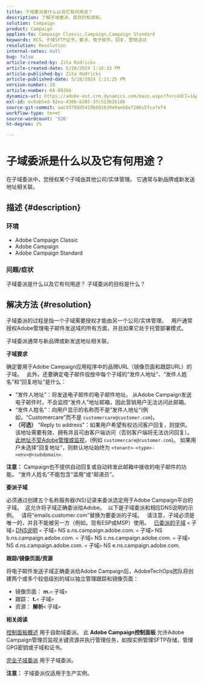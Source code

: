 ```yaml
---
title: 子域委派是什么以及它有何用途？
description: 了解子域委派、其目的和目标。
solution: Campaign
product: Campaign
applies-to: Campaign Classic,Campaign,Campaign Standard
keywords: KCS，子域SFTP证书，委派，电子邮件，回复，营销活动
resolution: Resolution
internal-notes: null
bug: false
article-created-by: Zita Rodricks
article-created-date: 5/28/2024 1:18:33 PM
article-published-by: Zita Rodricks
article-published-date: 5/28/2024 1:21:25 PM
version-number: 10
article-number: KA-08266
dynamics-url: https://adobe-ent.crm.dynamics.com/main.aspx?forceUCI=1&pagetype=entityrecord&etn=knowledgearticle&id=a225eec5-f41c-ef11-840a-000d3a372703
exl-id: ec0ab5ed-92ea-430b-b285-3fc513b2618b
source-git-commit: aac93780d5419b601639e9aeb0e7206c5fca7ef4
workflow-type: tm+mt
source-wordcount: '526'
ht-degree: 2%

---
```


# 子域委派是什么以及它有何用途？


在子域委派中，您授权某个子域由其他公司/实体管理。 它通常与新品牌或新发送地址相关联。

## 描述 {#description}


### 环境

- Adobe Campaign Classic
- Adobe Campaign
- Adobe Campaign Standard




### 问题/症状

子域委派是什么以及它有何用途？ 子域委派的目标是什么？


## 解决方法 {#resolution}


子域委派的过程是指一个子域需要授权才能由另一个公司/实体管理。  
用户通常授权Adobe管理电子邮件发送域的所有方面，并且如果它处于托管部署模式。

子域委派通常与新品牌或新发送地址相关联。

<b>子域要求</b>

确定要用于Adobe Campaign应用程序中的品牌URL（镜像页面和跟踪URL）的子域。  
此外，还要确定电子邮件投放中每个子域的“发件人地址”、“发件人姓名”和“回复地址”是什么：

- “发件人地址”：将发送电子邮件的电子邮件地址。 从Adobe Campaign发送电子邮件时，不会监控“发件人”地址邮箱，因此营销用户无法访问此邮箱。
- “发件人姓名”：向用户显示的名称而不是“发件人地址”(例如，“Customercare”而不是 `customercare@customer.com`)。
- <b>（可选）</b> &quot;Reply to address&quot;：如果用户希望有权访问客户回复，则提供。 该地址需要有效、拥有并且可由客户端访问（否则客户端将无法访问回复）。 <u>此地址不受Adobe管理或监视</u>，(例如 `customercare@customer.com`)。 如果用户未选择“回复地址”，则默认地址始终为 `<tenant>-<type>-<env>@<subdomain>`.


<b>注意：</b> Campaign也不提供自动回复或自动转发此邮箱中接收的电子邮件的功能。 “发件人姓名”不能包含“滥用”或“邮递员”。

<b>委派子域</b>

必须通过创建五个名称服务器(NS)记录来委派选定用于Adobe Campaign平台的子域。 
这允许将子域正确委派给Adobe。  以下是子域委派和相应DNS说明的示例。  
请将“emails.customer.com”替换为要委派的子域。  
请注意，子域必须是唯一的，并且不能被另一方（例如，现有ESP或MSP）使用。
 
<u>已委派的子域</u>
`<` 子域`>`
<u>DNS说明</u>
`<` 子域`>`  NS a.ns.campaign.adobe.com.
`<` 子域`>`  NS b.ns.campaign.adobe.com.
`<` 子域`>`  NS c.ns.campaign.adobe.com.
`<` 子域`>`  NS d.ns.campaign.adobe.com.
`<` 子域`>`  NS e.ns.campaign.adobe.com.

<b>跟踪/镜像页面/资源</b>

将电子邮件发送子域正确委派给Adobe Campaign后，AdobeTechOps团队将创建两个或多个较低级别的域以独立管理跟踪和镜像页面：

- 镜像页面： <b>m.</b>`<` 子域`>`
- 跟踪： <b>t.</b>`<` 子域`>`
- 资源： <b>解析</b>`<` 子域`>`




<b>相关阅读</b>

[控制面板概述](https://experienceleague.adobe.com/docs/campaign-classic-learn/control-panel/control-panel-overview.html?lang=zh-Hans) 用于自助域委派。 此 <b>Adobe Campaign控制面板</b> 允许Adobe Campaign管理员监视关键资源并执行管理任务，如按实例管理SFTP存储，管理GPG密钥或子域和证书。

[完全子域委派](https://experienceleague.adobe.com/docs/campaign-classic-learn/control-panel/subdomains-and-certificates/subdomain-delegation.html) 用于子域委派。

<b>注意：</b> 子域委派仅适用于生产实例。
